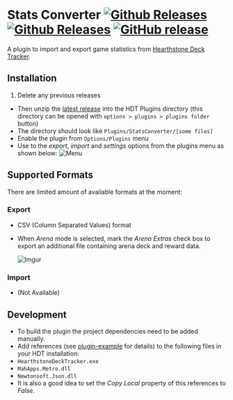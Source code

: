 # Stats Converter  [![Github Releases](https://img.shields.io/badge/plugin-HDT-e6af2b.svg)](https://github.com/HearthSim/Hearthstone-Deck-Tracker?maxAge=2592000) [![Github Releases](https://img.shields.io/github/downloads/andburn/hdt-plugin-statsconverter/latest/total.svg?maxAge=604800)](https://github.com/andburn/hdt-plugin-statsconverter/releases/latest) [![GitHub release](https://img.shields.io/github/release/andburn/hdt-plugin-statsconverter.svg?maxAge=604800)](https://github.com/andburn/hdt-plugin-statsconverter/releases/latest)

A plugin to import and export game statistics from [Hearthstone Deck Tracker](https://github.com/HearthSim/Hearthstone-Deck-Tracker).

## Installation
1. Delete any previous releases
- Then unzip the [latest release](https://github.com/andburn/hdt-plugin-statsconverter/releases/latest) into the HDT Plugins directory (this directory can be opened with `options > plugins > plugins folder` button)
- The directory should look like ``Plugins/StatsConverter/[some files]``
- Enable the plugin from ``Options/Plugins`` menu
- Use to the *export*, *import* and *settings* options from the plugins menu as shown below:
![Menu](http://i.imgur.com/HIrkY6T.png)

## Supported Formats
There are limited amount of available formats at the moment:

### Export
- CSV (Column Separated Values) format
 - When *Arena* mode is selected, mark the *Arena Extras* check box to export an additional file containing arena deck and reward data.

   ![Imgur](http://i.imgur.com/VeREf1l.png)

### Import
- (Not Available)

## Development
- To build the plugin the project dependencies need to be added manually.
- Add references (see [plugin-example](https://github.com/andburn/hdt-plugin-example/blob/master/README.md) for details) to the following files in your HDT installation:
 - `HearthstoneDeckTracker.exe`
 - `MahApps.Metro.dll`
 - `Newtonsoft.Json.dll`
- It is also a good idea to set the *Copy Local* property of this references to *False*.
